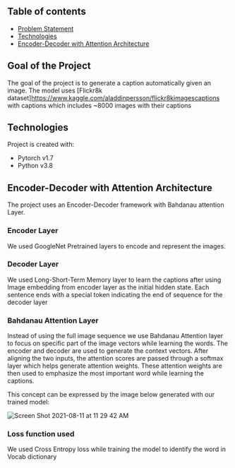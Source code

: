 ## Table of contents
* [Problem Statement](#problem-statement)
* [Technologies](#technologies)
* [Encoder-Decoder with Attention Architecture](#encoder-decoder-with-attention-architecture)

## Goal of the Project
The goal of the project is to generate a caption automatically given an image. The model uses [Flickr8k dataset]https://www.kaggle.com/aladdinpersson/flickr8kimagescaptions with captions which includes ~8000 images with their captions
	
## Technologies
Project is created with:
* Pytorch v1.7
* Python v3.8

## Encoder-Decoder with Attention Architecture
The project uses an Encoder-Decoder framework with Bahdanau attention Layer. 

### Encoder Layer
We used GoogleNet Pretrained layers to encode and represent the images. 

### Decoder Layer
We used Long-Short-Term Memory layer to learn the captions after using Image embedding from encoder layer as the initial hidden state. Each sentence ends with a special <EOS> token indicating the end of sequence for the decoder layer 

### Bahdanau Attention Layer
Instead of using the full image sequence we use Bahdanau Attention layer to focus on specific part of the image vectors while learning the words. The encoder and decoder are used to generate the context vectors. After aligning the two inputs, the attention scores are passed through a softmax layer which helps generate attention weights. These attention weights are then used to emphasize the most important word while learning the captions. 

This concept can be expressed by the image below generated with our trained model:

  
![Screen Shot 2021-08-11 at 11 29 42 AM](https://user-images.githubusercontent.com/69861343/129103734-2323e6a1-be33-4b20-a31b-d40e763b71bd.png)

 ### Loss function used
  We used Cross Entropy loss while training the model to identify the word in Vocab dictionary 




